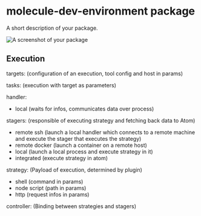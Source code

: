 # molecule-dev-environment package

A short description of your package.

![A screenshot of your package](https://f.cloud.github.com/assets/69169/2290250/c35d867a-a017-11e3-86be-cd7c5bf3ff9b.gif)

## Execution

targets: (configuration of an execution, tool config and host in params)

tasks: (execution with target as parameters)

handler:
  - local (waits for infos, communicates data over process)

stagers: (responsible of executing strategy and fetching back data to Atom)
  - remote ssh (launch a local handler which connects to a remote machine and execute the stager that executes the strategy)
  - remote docker (launch a container on a remote host)
  - local (launch a local process and execute strategy in it)
  - integrated (execute strategy in atom)

strategy: (Payload of execution, determined by plugin)
  - shell (command in params)
  - node script (path in params)
  - http (request infos in params)

controller: (Binding between strategies and stagers)

